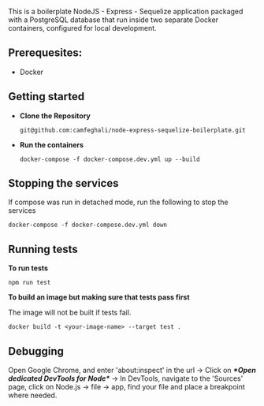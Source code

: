 This is a boilerplate NodeJS - Express - Sequelize application packaged with a PostgreSQL database that run inside two separate Docker containers, configured for local development.



## **Prerequesites:**

* Docker



## **Getting started**

* **Clone the Repository**

   `git@github.com:camfeghali/node-express-sequelize-boilerplate.git`



* **Run the containers**

  `docker-compose -f docker-compose.dev.yml up --build`



## **Stopping the services**

If compose was run in detached mode, run the following to stop the services

```
docker-compose -f docker-compose.dev.yml down
```



## **Running tests**

**To run tests**

```
npm run test
```



**To build an image but making sure that tests pass first**

The image will not be built if tests fail.

```
docker build -t <your-image-name> --target test .
```



## Debugging

Open Google Chrome, and enter 'about:inspect' in the url -> Click on ***\*Open dedicated DevTools for Node\**** -> In DevTools, navigate to the 'Sources' page, click on Node.js -> file -> app, find your file and place a breakpoint where needed.

